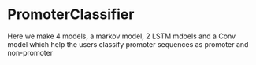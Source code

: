 # PromoterClassifier
Here we make 4 models, a markov model, 2 LSTM mdoels and a Conv model which help the users classify promoter sequences as promoter and non-promoter
